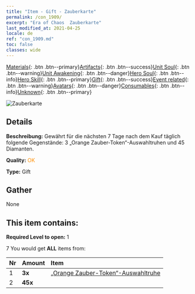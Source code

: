 ```yaml
---
title: "Item - Gift - Zauberkarte"
permalink: /con_1909/
excerpt: "Era of Chaos  Zauberkarte"
last_modified_at: 2021-04-25
locale: de
ref: "con_1909.md"
toc: false
classes: wide
---
```

 [Materials](/ItemsDE/){: .btn .btn--primary}[Artifacts](/ItemsDE/Artifacts/){: .btn .btn--success}[Unit Soul](/ItemsDE/UnitSoul/){: .btn .btn--warning}[Unit Awakening](/ItemsDE/UnitAwakening/){: .btn .btn--danger}[Hero Soul](/ItemsDE/HeroSoul/){: .btn .btn--info}[Hero Skill](/ItemsDE/HeroSkill/){: .btn .btn--primary}[Gift](/ItemsDE/Gift/){: .btn .btn--success}[Event related](/ItemsDE/Events/){: .btn .btn--warning}[Avatars](/ItemsDE/Avatars/){: .btn .btn--danger}[Consumables](/ItemsDE/Consumables/){: .btn .btn--info}[Unknown](/ItemsDE/Unknown/){: .btn .btn--primary}

 ![Zauberkarte](/images/t/i_907532.png)

## Details
 **Beschreibung:** Gewährt für die nächsten 7 Tage nach dem Kauf täglich folgende Gegenstände: 3 „Orange Zauber-Token“-Auswahltruhen und 45 Diamanten.

 **Quality:** <span style="color: #FF8C00">OK</span>

 **Type:** Gift

## Gather

  None

## This item contains:

 **Required Level to open:** 1

 7 You would get **ALL** items  from:

  | Nr | Amount |     Item    |
  |:---|:-------|:------------|
  | 1 |  **3x** | [„Orange Zauber-Token“-Auswahltruhe](/ItemsDE/con_1914/) |  | 
  | 2 |  **45x** | <i class="fas fa-gem"/> |  | 

